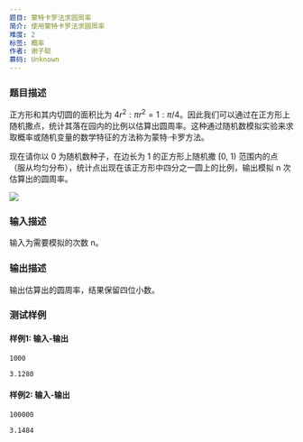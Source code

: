 ```yaml
---
题目: 蒙特卡罗法求圆周率
简介: 使用蒙特卡罗法求圆周率
难度: 2
标签: 概率
作者: 谢子聪
慕码: Unknown
---
```


### 题目描述

正方形和其内切圆的面积比为 $4r^2 : πr^2 =  1 : π/4$。因此我们可以通过在正方形上随机撒点，统计其落在园内的比例以估算出圆周率。这种通过随机数模拟实验来求取概率或随机变量的数学特征的方法称为蒙特·卡罗方法。

现在请你以 0 为随机数种子，在边长为 1 的正方形上随机撒 [0, 1) 范围内的点（服从均匀分布），统计点出现在该正方形中四分之一圆上的比例，输出模拟 n 次估算出的圆周率。

![](https://timgsa.baidu.com/timg?image&quality=80&size=b9999_10000&sec=1559925832263&di=2bf49605c4627b8c3dd98e6efa3b48d5&imgtype=0&src=http%3A%2F%2Fmmbiz.qpic.cn%2Fmmbiz_png%2FBxibvpyo2Us7a5z8tnWsewY88kRN1FVMZ0PFHk5P9yHethzdHliczLTFV4CLyg3lypkwGf0hgHbI1xnJB7saethw%2F640%3Fwx_fmt%3Dpng)

### 输入描述

输入为需要模拟的次数 n。

### 输出描述

输出估算出的圆周率，结果保留四位小数。

### 测试样例

#### 样例1: 输入-输出

```
1000
```

```
3.1280
```

#### 样例2: 输入-输出

```
100000
```

```
3.1484
```

